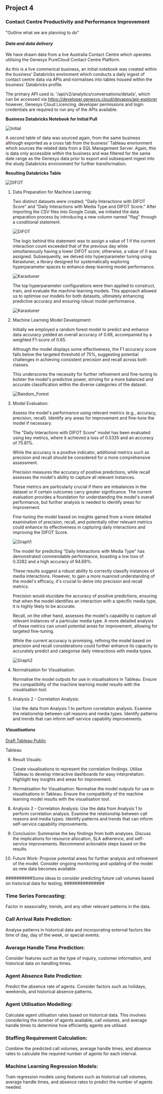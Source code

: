 ## Project 4

### Contact Centre Productivity and Performance Improvement

"Outline what we are planning to do"

#### *Data and data delivery*

We have drawn data from a live Australia Contact Centre which operates utilising the Genesys PureCloud Contact Centre Platform.

As this is a live commerical business, an initial notebook was created within the business' Databricks enviroment which conducts a daily ingest of contact centre data via APIs and normalises into tables housed within the bsuiness' Databricks profile.

The primary API used is: '/api/v2/analytics/conversations/details', which can be accessed via https://developer.genesys.cloud/devapps/api-explorer however, Genesys Cloud Licencing, developer permissions and login credentials are required to run any of the APIs available.

**Business Databricks Notebook for Initial Pull**

![Initial](Images/Initial_Data.png)


A second table of data was sourced again, from the same business although exported as a cross tab from the busness' Tableau envrionment which sources the related data from a SQL Management Server.  Again, this is data only accessible within the business and was filtered for the same date range as the Genesys data prior to export and subsequent ingest into the study Databricks environment for further transformation.


**Resulting Databricks Table**

![DIFOT](Images/DIFOT.png)



1. Data Preparation for Machine Learning:
    
    Two distinct datasets were created; "Daily Interactions with DIFOT Score" and "Daily Interactions with Media Type and DIFOT Score."
    After importing the CSV files into Google Colab, we initiated the data preparation process by introducing a new column named "flag" through a conditional statement.

    ![DIFOT](Images/Creation_of_flag_column.png)

    The logic behind this statement was to assign a value of 1 if the current interaction count exceeded that of the previous day while simultaneously having a lower DIFOT score; otherwise, a value of 0 was assigned. 
    Subsequently, we delved into hyperparameter tuning using Kerastuner, a library designed for systematically exploring hyperparameter spaces to enhance deep learning model performance. 

    ![Karastuner](Images/Karastuner.png)

    The top hyperparameter configurations were then applied to construct, train, and evaluate the machine learning models. 
    This approach allowed us to optimise our models for both datasets, ultimately enhancing predictive accuracy and ensuring robust model performance.

    ![Karastuner](Images/Top_Hyperparameters.png)

2. Machine Learning Model Development:

    Initially we employed a random forest model to predict and enhance data accuracy yielded an overall accuracy of 0.68, accompanied by a weighted F1-score of 0.65. 

    Although the model displays some effectiveness, the F1 accuracy score falls below the targeted threshold of 75%, suggesting potential challenges 
    in achieving consistent precision and recall across both classes. 

    This underscores the necessity for further refinement and fine-tuning to bolster the model's predictive power, striving for a more balanced and accurate 
    classification within the diverse categories of the dataset.

    ![Random_Forest](Images/Random_Forest.png)

3. Model Evaluation:

    Assess the model's performance using relevant metrics (e.g., accuracy, precision, recall).
    Identify any areas for improvement and fine-tune the model if necessary.

    The "Daily Interactions with DIFOT Score" model has been evaluated using key metrics, where it achieved a loss of 0.5335 and an accuracy of 75.81%. 

    While the accuracy is a positive indicator, additional metrics such as precision and recall should be considered for a more comprehensive assessment. 

    Precision measures the accuracy of positive predictions, while recall assesses the model's ability to capture all relevant instances. 

    These metrics are particularly crucial if there are imbalances in the dataset or if certain outcomes carry greater significance. 
    The current evaluation provides a foundation for understanding the model's overall performance, but further analysis is needed to identify areas for improvement. 

    Fine-tuning the model based on insights gained from a more detailed examination of precision, recall, and potentially other relevant metrics 
    could enhance its effectiveness in capturing daily interactions and improving the DIFOT Score.

    ![Graph1](Images/Accuracy_Graph_1.png)

    The model for predicting "Daily Interactions with Media Type" has demonstrated commendable performance, boasting a low loss of 0.3282 and a high accuracy of 94.69%. 

    These results suggest a robust ability to correctly classify instances of media interactions. However, to gain a more nuanced understanding of the model's efficacy, 
    it's crucial to delve into precision and recall metrics.

    Precision would elucidate the accuracy of positive predictions, ensuring that when the model identifies an interaction 
    with a specific media type, it is highly likely to be accurate. 

    Recall, on the other hand, assesses the model's capability to capture all relevant instances of a particular media type. 
    A more detailed analysis of these metrics can unveil potential areas for improvement, allowing for targeted fine-tuning.

    While the current accuracy is promising, refining the model based on precision and recall considerations could further enhance
    its capacity to accurately predict and categorise daily interactions with media types.

    ![Graph2](Images/Accuracy_Graph_2.png)


6. Normalisation for Visualisation:

    Normalise the model outputs for use in visualisations in Tableau.
    Ensure the compatibility of the machine learning model results with the visualisation tool.

7. Analysis 2 - Correlation Analysis:

    Use the data from Analysis 1 to perform correlation analysis.
    Examine the relationship between call reasons and media types.
    Identify patterns and trends that can inform self-service capability improvements.

#### *Visualisations*


[Draft Tableau Public](https://public.tableau.com/app/profile/julie.kent5187/viz/Project4_17010577303390/Sheet3?publish=yes)

Tableau

6. Result Visuals:

    Create visualisations to represent the correlation findings.
    Utilise Tableau to develop interactive dashboards for easy interpretation.
    Highlight key insights and areas for improvement.




6. Normalisation for Visualisation:
Normalise the model outputs for use in visualisations in Tableau.
Ensure the compatibility of the machine learning model results with the visualisation tool.


7. Analysis 2 - Correlation Analysis:
Use the data from Analysis 1 to perform correlation analysis.
Examine the relationship between call reasons and media types.
Identify patterns and trends that can inform self-service capability improvements.





7. Conclusion:
    Summarise the key findings from both analyses.
    Discuss the implications for resource allocation, SLA adherence, and self-service improvements.
    Recommend actionable steps based on the results.

8. Future Work:
    Propose potential areas for further analysis and refinement of the model.
    Consider ongoing monitoring and updating of the model as new data becomes available.

##########Some ideas to consider predicting future call volumes based on historical data for testing; ###############

### Time Series Forecasting:
Factor in seasonality, trends, and any other relevant patterns in the data.

### Call Arrival Rate Prediction:
Analyse patterns in historical data and incorporating external factors like time of day, day of the week, or special events.

### Average Handle Time Prediction:
Consider features such as the type of inquiry, customer information, and historical data on handling times.

### Agent Absence Rate Prediction:
Predict the absence rate of agents. Consider factors such as holidays, weekends, and historical absence patterns.

### Agent Utilisation Modelling:
Calculate agent utilisation rates based on historical data. This involves considering the number of agents available, call volumes, and average handle times to determine how efficiently agents are utilised.

### Staffing Requirement Calculation:
Combine the predicted call volumes, average handle times, and absence rates to calculate the required number of agents for each interval. 

### Machine Learning Regression Models:
Train regression models using features such as historical call volumes, average handle times, and absence rates to predict the number of agents needed.
